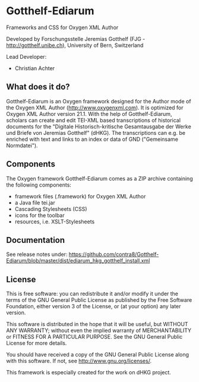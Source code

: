 # Gotthelf-Ediarum
Frameworks and CSS for Oxygen XML Author

Developed by Forschungsstelle Jeremias Gotthelf (FJG - http://gotthelf.unibe.ch), University of Bern, Switzerland

Lead Developer:

* Christian Achter

## What does it do?

Gotthelf-Ediarum is an Oxygen framework designed for the Author mode of the Oxygen XML Author 
(http://www.oxygenxml.com). It is optimized for Oxygen XML Author version 21.1. With the help of
Gotthelf-Ediarum, scholars can create and edit TEI-XML based transcriptions of historical
documents for the "Digitale Historisch-kritische Gesamtausgabe der Werke und Briefe von Jeremias Gotthelf" (dHKG).
The transcriptions can e.g. be enriched with text and links to an index or data of GND ("Gemeinsame Normdatei").

## Components

The Oxygen framework Gotthelf-Ediarum comes as a ZIP archive containing the following 
components: 

* framework files (.framework) for Oxygen XML Author
* a Java file tei.jar
* Cascading Stylesheets (CSS)
* icons for the toolbar
* resources, i.e. XSLT-Stylesheets

## Documentation

See release notes under:
https://github.com/contra8/Gotthelf-Ediarum/blob/master/dist/ediarum_hkg_gotthelf_install.xml

## License

This is free software: you can redistribute it and/or modify 
it under the terms of the GNU General Public License as published by
the Free Software Foundation, either version 3 of the License, or
(at your option) any later version.

This software is distributed in the hope that it will be useful,
but WITHOUT ANY WARRANTY; without even the implied warranty of
MERCHANTABILITY or FITNESS FOR A PARTICULAR PURPOSE.  See the
GNU General Public License for more details.

You should have received a copy of the GNU General Public License
along with this software. If not, see <http://www.gnu.org/licenses/>.

This framework is especially created for the work on dHKG project.
